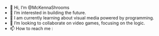 - 👋 Hi, I’m @McKennaShrooms
- 👀 I’m interested in building the future.
- 🌱 I am currently learning about visual media powered by programming.
- 💞️ I’m looking to collaborate on video games, focusing on the logic.
- 📫 How to reach me :

<!---
McKennaShrooms/McKennaShrooms is a ✨ special ✨ repository because its `README.md` (this file) appears on your GitHub profile.
You can click the Preview link to take a look at your changes.
--->
